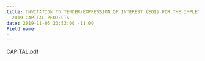 ```yaml
---
title: INVITATION TO TENDER/EXPRESSION OF INTEREST (EOI) FOR THE IMPLEMENTATION OF
  2019 CAPITAL PROJECTS
date: 2019-11-05 23:53:00 -11:00
Field name:
- 
---
```


[CAPITAL.pdf](/uploads/CAPITAL.pdf)